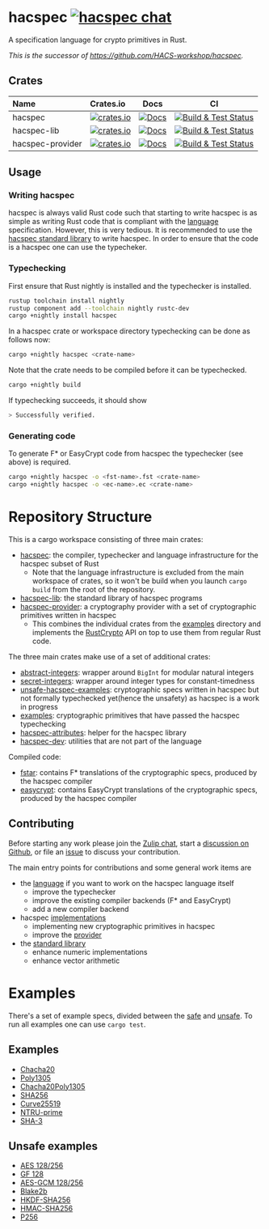 # hacspec [![hacspec chat][chat-image]][chat-link]

A specification language for crypto primitives in Rust.

*This is the successor of https://github.com/HACS-workshop/hacspec.*

## Crates

| Name             | Crates.io                                                                 |                                                                 Docs                                                                  |                        CI                         |
| :--------------- | :------------------------------------------------------------------------ | :-----------------------------------------------------------------------------------------------------------------------------------: | :-----------------------------------------------: |
| hacspec          | [![crates.io][crate-hacspec]](https://crates.io/crates/hacspec)           |     [![Docs](https://img.shields.io/badge/docs-master-blue.svg?logo=rust)](language/)      | [![Build & Test Status][build-image]][build-link] |
| hacspec-lib      | [![crates.io][crate-lib]](https://crates.io/crates/hacspec-lib)           |   [![Docs](https://img.shields.io/badge/docs-master-blue.svg?logo=rust)](https://hacspec.github.io/hacspec/hacspec_lib/index.html)    | [![Build & Test Status][build-image]][build-link] |
| hacspec-provider | [![crates.io][crate-provider]](https://crates.io/crates/hacspec-provider) | [![Docs](https://img.shields.io/badge/docs-master-blue.svg?logo=rust)](https://hacspec.github.io/hacspec/hacspec_provider/index.html) | [![Build & Test Status][build-image]][build-link] |

## Usage

### Writing hacspec
hacspec is always valid Rust code such that starting to write hacspec is as simple as writing Rust code that is compliant with the [language](Language.md) specification.
However, this is very tedious.
It is recommended to use the [hacspec standard library](https://crates.io/crates/hacspec-lib) to write hacspec.
In order to ensure that the code is a hacspec one can use the typecheker.

### Typechecking
First ensure that Rust nightly is installed and the typechecker is installed.

```bash
rustup toolchain install nightly
rustup component add --toolchain nightly rustc-dev
cargo +nightly install hacspec
```

In a hacspec crate or workspace directory typechecking can be done as follows now:

```bash
cargo +nightly hacspec <crate-name>
```

Note that the crate needs to be compiled before it can be typechecked.

```bash
cargo +nightly build
```

If typechecking succeeds, it should show

```bash
> Successfully verified.
```

### Generating code
To generate F* or EasyCrypt code from hacspec the typechecker (see above) is required.

```bash
cargo +nightly hacspec -o <fst-name>.fst <crate-name>
cargo +nightly hacspec -o <ec-name>.ec <crate-name>
```

# Repository Structure

This is a cargo workspace consisting of three main crates:
* [hacspec](language/): the compiler, typechecker and language infrastructure for the hacspec subset of Rust
  * Note that the language infrastructure is excluded from the main workspace of crates, so it won't be build when you launch `cargo build` from the root of the repository.
* [hacspec-lib](lib/): the standard library of hacspec programs
* [hacspec-provider](provider/): a cryptography provider with a set of cryptographic primitives written in hacspec
  * This combines the individual crates from the [examples](examples/) directory and implements the [RustCrypto](https://github.com/RustCrypto/traits) API on top to use them from regular Rust code.

The three main crates make use of a set of additional crates:
* [abstract-integers](utils/abstract-integers/): wrapper around `BigInt` for modular natural integers
* [secret-integers](utils/secret-integers/): wrapper around integer types for constant-timedness
* [unsafe-hacspec-examples](examples-unsafe/): cryptographic specs written in hacspec but not formally typechecked yet(hence the unsafety) as hacspec is a work in progress
* [examples](examples/): cryptographic primitives that have passed the hacspec typechecking
* [hacspec-attributes](utils/attributes): helper for the hacspec library
* [hacspec-dev](utils/dev/): utilities that are not part of the language

Compiled code:
* [fstar](fstar/): contains F* translations of the cryptographic specs, produced by the hacspec compiler
* [easycrypt](easycrypt/): contains EasyCrypt translations of the cryptographic specs, produced by the hacspec compiler

## Contributing

Before starting any work please join the [Zulip chat][chat-link], start a [discussion on Github](https://github.com/hacspec/hacspec/discussions), or file an [issue](https://github.com/hacspec/hacspec/issues) to discuss your contribution.

The main entry points for contributions and some general work items are 
* the [language](language/) if you want to work on the hacspec language itself
  * improve the typechecker
  * improve the existing compiler backends (F* and EasyCrypt)
  * add a new compiler backend
* hacspec [implementations](examples/)
  * implementing new cryptographic primitives in hacspec
  * improve the [provider](provider/)
* the [standard library](lib/)
  * enhance numeric implementations
  * enhance vector arithmetic

# Examples

There's a set of example specs, divided between the [safe](examples/) and [unsafe](examples-unsafe). To run all examples one can use `cargo test`.

## Examples

* [Chacha20](examples/chacha20/src/chacha20.rs)
* [Poly1305](examples/poly1305/src/poly1305.rs)
* [Chacha20Poly1305](examples/chacha20poly1305/src/chacha20poly1305.rs)
* [SHA256](examples/sha256/src/sha256.rs)
* [Curve25519](examples/curve25519/src/curve25519.rs)
* [NTRU-prime](examples/hacspec-ntru-prime/src/ntru-prime.rs)
* [SHA-3](examples/sha3/src/sha3.rs)

## Unsafe examples

* [AES 128/256](examples-unsafe/src/aes_gcm/aes.rs)
* [GF 128](examples-unsafe/src/aes_gcm/gf128.rs)
* [AES-GCM 128/256](examples-unsafe/src/aes_gcm/aesgcm.rs)
* [Blake2b](examples-unsafe/src/blake2/blake2b.rs)
* [HKDF-SHA256](examples-unsafe/src/hkdf/hkdf.rs)
* [HMAC-SHA256](examples-unsafe/src/hmac/hmac.rs)
* [P256](examples-unsafe/src/p256/p256.rs)

[//]: # (badges)

[crate-outdated-image]: https://img.shields.io/badge/crate-outdated-red.svg?logo=rust
[crate-hacspec]: https://img.shields.io/crates/v/hacspec.svg?logo=rust
[crate-lib]: https://img.shields.io/crates/v/hacspec-lib.svg?logo=rust
[crate-provider]: https://img.shields.io/crates/v/hacspec-provider.svg?logo=rust
[docs-master-image]: https://img.shields.io/badge/docs-master-blue.svg?logo=rust
[docs-master-link]: https://hacspec.github.io/hacspec/hacspec_lib/index.html
[docs-image]: https://docs.rs/hacspec/badge.svg?logo=rust
[docs-link]: https://docs.rs/hacspec/
[license-image]: https://img.shields.io/badge/license-Apache2.0/MIT-blue.svg
[build-image]: https://github.com/hacspec/hacspec/workflows/Build%20&%20Test/badge.svg?branch=master&event=push
[build-link]: https://github.com/hacspec/hacspec/actions?query=workflow%3A%22Build+%26+Test%22
[deploy-docs-image]: https://github.com/hacspec/hacspec/workflows/Deploy%20Docs/badge.svg?branch=master&event=push
[deploy-docs-link]: https://github.com/hacspec/hacspec/actions?query=workflow%3A%22Deploy+Docs%22
[chat-image]: https://img.shields.io/badge/zulip-join_chat-blue.svg?style=social&logo=zulip&color=fedcba
[chat-link]: https://hacspec.zulipchat.com
